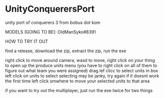 # UnityConquerersPort
unity port of conquerers 3 from bobux dot kom

MODELS (GOING TO BE): OldManSyko#8391

HOW TO TRY IT OUT

find a release, download the zip,
extract the zip, run the exe

right click to move around camera,
wasd to move, right click on *your* thing to open up the produce units menu
(you have to right click on all of them to figure out what team you were assigned)
drag lef clicc to select units in box
left click on units to select
selecting may be janky, try again if it doesnt work the first time
left click smwhere to move your selected units to that area

if you want to try out the multiplayer, just run the exe twice for two things
